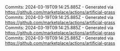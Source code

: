 Commits: 2024-03-19T09:14:25.885Z - Generated via https://github.com/marketplace/actions/artificial-grass
<br>
Commits: 2024-03-19T09:14:25.885Z - Generated via https://github.com/marketplace/actions/artificial-grass
<br>
Commits: 2024-03-19T09:14:25.885Z - Generated via https://github.com/marketplace/actions/artificial-grass
<br>
Commits: 2024-03-19T09:14:25.885Z - Generated via https://github.com/marketplace/actions/artificial-grass
<br>
